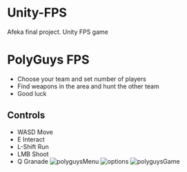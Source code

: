 # Unity-FPS
Afeka final project. Unity FPS game

# PolyGuys FPS
- Choose your team and set number of players
- Find weapons in the area and hunt the other team
- Good luck

## Controls
- WASD      Move
- E         Interact
- L-Shift   Run
- LMB       Shoot
- Q         Granade
![polyguysMenu](https://user-images.githubusercontent.com/37274017/133923902-c1ac9e74-b7da-41b3-82c7-6d25c82d9bfe.png)
![options](https://user-images.githubusercontent.com/37274017/133923904-d0852f1f-2822-4de3-88da-eb844e5da36a.png)
![polyguysGame](https://user-images.githubusercontent.com/37274017/133923906-f4e29f54-1f99-4397-80d2-b7392122b126.png)
